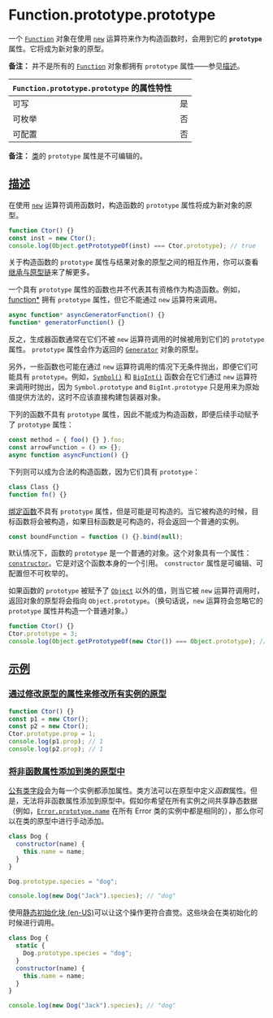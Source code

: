 # Function.prototype.prototype

一个 [`Function`](https://developer.mozilla.org/zh-CN/docs/Web/JavaScript/Reference/Global_Objects/Function) 对象在使用 [`new`](https://developer.mozilla.org/zh-CN/docs/Web/JavaScript/Reference/Operators/new) 运算符来作为构造函数时，会用到它的 **`prototype`** 属性。它将成为新对象的原型。

**备注：** 并不是所有的 [`Function`](https://developer.mozilla.org/zh-CN/docs/Web/JavaScript/Reference/Global_Objects/Function) 对象都拥有 `prototype` 属性——参见[描述](https://developer.mozilla.org/zh-CN/docs/Web/JavaScript/Reference/Global_Objects/Function/prototype#描述)。

| `Function.prototype.prototype` 的属性特性 |      |
| :---------------------------------------- | ---- |
| 可写                                      | 是   |
| 可枚举                                    | 否   |
| 可配置                                    | 否   |

**备注：** [类](https://developer.mozilla.org/zh-CN/docs/Web/JavaScript/Reference/Classes)的 `prototype` 属性是不可编辑的。

## [描述](https://developer.mozilla.org/zh-CN/docs/Web/JavaScript/Reference/Global_Objects/Function/prototype#描述)

在使用 [`new`](https://developer.mozilla.org/zh-CN/docs/Web/JavaScript/Reference/Operators/new) 运算符调用函数时，构造函数的 `prototype` 属性将成为新对象的原型。

```js
function Ctor() {}
const inst = new Ctor();
console.log(Object.getPrototypeOf(inst) === Ctor.prototype); // true
```

关于构造函数的 `prototype` 属性与结果对象的原型之间的相互作用，你可以查看[继承与原型链](https://developer.mozilla.org/zh-CN/docs/Web/JavaScript/Inheritance_and_the_prototype_chain#构造函数)来了解更多。

一个具有 `prototype` 属性的函数也并不代表其有资格作为构造函数。例如，[function*](https://developer.mozilla.org/zh-CN/docs/Web/JavaScript/Reference/Statements/function*) 拥有 `prototype` 属性，但它不能通过 `new` 运算符来调用。

```js
async function* asyncGeneratorFunction() {}
function* generatorFunction() {}
```

反之，生成器函数通常在它们不被 `new` 运算符调用的时候被用到它们的 `prototype` 属性。 `prototype` 属性会作为返回的 [`Generator`](https://developer.mozilla.org/zh-CN/docs/Web/JavaScript/Reference/Global_Objects/Generator) 对象的原型。

另外，一些函数也可能在通过 `new` 运算符调用的情况下无条件抛出，即便它们可能具有 `prototype`。例如，[`Symbol()`](https://developer.mozilla.org/zh-CN/docs/Web/JavaScript/Reference/Global_Objects/Symbol/Symbol) 和 [`BigInt()`](https://developer.mozilla.org/zh-CN/docs/Web/JavaScript/Reference/Global_Objects/BigInt/BigInt) 函数会在它们通过 `new` 运算符来调用时抛出，因为 `Symbol.prototype` and `BigInt.prototype` 只是用来为原始值提供方法的，这时不应该直接构建包装器对象。

下列的函数不具有 `prototype` 属性，因此不能成为构造函数，即便后续手动赋予了 `prototype` 属性：

```js
const method = { foo() {} }.foo;
const arrowFunction = () => {};
async function asyncFunction() {}
```

下列则可以成为合法的构造函数，因为它们具有 `prototype`：

```js
class Class {}
function fn() {}
```

[绑定函数](https://developer.mozilla.org/zh-CN/docs/Web/JavaScript/Reference/Global_Objects/Function/bind)不具有 `prototype` 属性，但是可能是可构造的。当它被构造的时候，目标函数将会被构造，如果目标函数是可构造的，将会返回一个普通的实例。

```js
const boundFunction = function () {}.bind(null);
```

默认情况下，函数的 `prototype` 是一个普通的对象。这个对象具有一个属性：[`constructor`](https://developer.mozilla.org/zh-CN/docs/Web/JavaScript/Reference/Global_Objects/Object/constructor)。它是对这个函数本身的一个引用。 `constructor` 属性是可编辑、可配置但不可枚举的。

如果函数的 `prototype` 被赋予了 [`Object`](https://developer.mozilla.org/zh-CN/docs/Web/JavaScript/Reference/Global_Objects/Object) 以外的值，则当它被 `new` 运算符调用时，返回对象的原型将会指向 `Object.prototype`。（换句话说，`new` 运算符会忽略它的 `prototype` 属性并构造一个普通对象。）

```js
function Ctor() {}
Ctor.prototype = 3;
console.log(Object.getPrototypeOf(new Ctor()) === Object.prototype); // true
```

## [示例](https://developer.mozilla.org/zh-CN/docs/Web/JavaScript/Reference/Global_Objects/Function/prototype#示例)

### [通过修改原型的属性来修改所有实例的原型](https://developer.mozilla.org/zh-CN/docs/Web/JavaScript/Reference/Global_Objects/Function/prototype#通过修改原型的属性来修改所有实例的原型)

```js
function Ctor() {}
const p1 = new Ctor();
const p2 = new Ctor();
Ctor.prototype.prop = 1;
console.log(p1.prop); // 1
console.log(p2.prop); // 1
```

### [将非函数属性添加到类的原型中](https://developer.mozilla.org/zh-CN/docs/Web/JavaScript/Reference/Global_Objects/Function/prototype#将非函数属性添加到类的原型中)

[公有类字段](https://developer.mozilla.org/zh-CN/docs/Web/JavaScript/Reference/Classes/Public_class_fields)会为每一个实例都添加属性。类方法可以在原型中定义*函数*属性。但是，无法将非函数属性添加到原型中。假如你希望在所有实例之间共享静态数据（例如，[`Error.prototype.name`](https://developer.mozilla.org/zh-CN/docs/Web/JavaScript/Reference/Global_Objects/Error/name) 在所有 Error 类的实例中都是相同的），那么你可以在类的原型中进行手动添加。

```js
class Dog {
  constructor(name) {
    this.name = name;
  }
}

Dog.prototype.species = "dog";

console.log(new Dog("Jack").species); // "dog"
```

使用[静态初始化块 (en-US)](https://developer.mozilla.org/en-US/docs/Web/JavaScript/Reference/Classes/Static_initialization_blocks)可以让这个操作更符合直觉。这些块会在类初始化的时候进行调用。

```js
class Dog {
  static {
    Dog.prototype.species = "dog";
  }
  constructor(name) {
    this.name = name;
  }
}

console.log(new Dog("Jack").species); // "dog"
```
